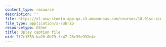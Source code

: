 ```yaml
---
content_type: resource
description: ''
file: https://ol-ocw-studio-app-qa.s3.amazonaws.com/courses/18-01sc-single-variable-calculus-fall-2010/7f7c1553ba200b79fc4728c39c992e4c_zUEuKrxgHws.srt
file_type: application/x-subrip
resourcetype: Other
title: 3play caption file
uid: 7f7c1553-ba20-0b79-fc47-28c39c992e4c
---
```

